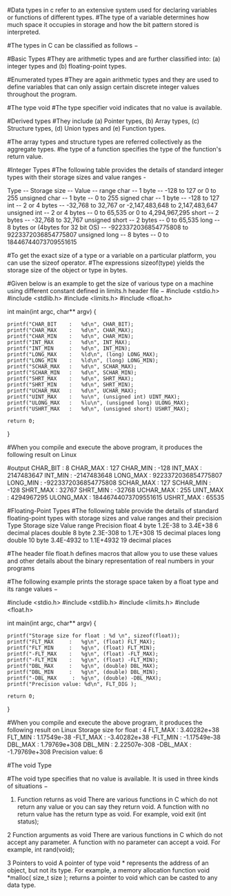 #Data types in c refer to an extensive system used for declaring variables or functions of different types.
#The type of a variable determines how much space it occupies in storage and how the bit pattern stored is interpreted.

#The types in C can be classified as follows −

#Basic Types
#They are arithmetic types and are further classified into: (a) integer types and (b) floating-point types.

#Enumerated types
#They are again arithmetic types and they are used to define variables that can only assign certain discrete integer values throughout the program.

#The type void
#The type specifier void indicates that no value is available.

#Derived types
#They include (a) Pointer types, (b) Array types, (c) Structure types, (d) Union types and (e) Function types.

#The array types and structure types are referred collectively as the aggregate types. 
#he type of a function specifies the type of the function's return value.


#Integer Types
#The following table provides the details of standard integer types with their storage sizes and value ranges -

Type -- Storage size --	Value -- range
char --	1 byte -- -128 to 127 or 0 to 255
unsigned char --	1 byte -- 0 to 255
signed char --	1 byte --	-128 to 127
int	 -- 2 or 4 bytes --	-32,768 to 32,767 or -2,147,483,648 to 2,147,483,647
unsigned int --	2 or 4 bytes --	0 to 65,535 or 0 to 4,294,967,295
short --	2 bytes --	-32,768 to 32,767
unsigned short --	2 bytes --	0 to 65,535
long --	8 bytes or (4bytes for 32 bit OS) --	-9223372036854775808 to 9223372036854775807
unsigned long	-- 8 bytes --	0 to 18446744073709551615

#To get the exact size of a type or a variable on a particular platform, you can use the sizeof operator. 
#The expressions sizeof(type) yields the storage size of the object or type in bytes. 

#Given below is an example to get the size of various type on a machine using different constant defined in limits.h header file −
#include <stdio.h>
#include <stdlib.h>
#include <limits.h>
#include <float.h>

int main(int argc, char** argv) {

    printf("CHAR_BIT    :   %d\n", CHAR_BIT);
    printf("CHAR_MAX    :   %d\n", CHAR_MAX);
    printf("CHAR_MIN    :   %d\n", CHAR_MIN);
    printf("INT_MAX     :   %d\n", INT_MAX);
    printf("INT_MIN     :   %d\n", INT_MIN);
    printf("LONG_MAX    :   %ld\n", (long) LONG_MAX);
    printf("LONG_MIN    :   %ld\n", (long) LONG_MIN);
    printf("SCHAR_MAX   :   %d\n", SCHAR_MAX);
    printf("SCHAR_MIN   :   %d\n", SCHAR_MIN);
    printf("SHRT_MAX    :   %d\n", SHRT_MAX);
    printf("SHRT_MIN    :   %d\n", SHRT_MIN);
    printf("UCHAR_MAX   :   %d\n", UCHAR_MAX);
    printf("UINT_MAX    :   %u\n", (unsigned int) UINT_MAX);
    printf("ULONG_MAX   :   %lu\n", (unsigned long) ULONG_MAX);
    printf("USHRT_MAX   :   %d\n", (unsigned short) USHRT_MAX);

    return 0;
}

#When you compile and execute the above program, it produces the following result on Linux 

#output
CHAR_BIT    :   8
CHAR_MAX    :   127
CHAR_MIN    :   -128
INT_MAX     :   2147483647
INT_MIN     :   -2147483648
LONG_MAX    :   9223372036854775807
LONG_MIN    :   -9223372036854775808
SCHAR_MAX   :   127
SCHAR_MIN   :   -128
SHRT_MAX    :   32767
SHRT_MIN    :   -32768
UCHAR_MAX   :   255
UINT_MAX    :   4294967295
ULONG_MAX   :   18446744073709551615
USHRT_MAX   :   65535

#Floating-Point Types
#The following table provide the details of standard floating-point types with storage sizes and value ranges and their precision 
Type	                   Storage size	                  Value range	                       Precision
float	                       4 byte	                    1.2E-38 to 3.4E+38	             6 decimal places
double	                      8 byte                  	2.3E-308 to 1.7E+308	          15 decimal places
long double	                  10 byte	                  3.4E-4932 to 1.1E+4932	        19 decimal places

#The header file float.h defines macros that allow you to use these values and other details about the binary representation of real numbers in your programs

#The following example prints the storage space taken by a float type and its range values −

#include <stdio.h>
#include <stdlib.h>
#include <limits.h>
#include <float.h>

int main(int argc, char** argv) {

    printf("Storage size for float : %d \n", sizeof(float));
    printf("FLT_MAX     :   %g\n", (float) FLT_MAX);
    printf("FLT_MIN     :   %g\n", (float) FLT_MIN);
    printf("-FLT_MAX    :   %g\n", (float) -FLT_MAX);
    printf("-FLT_MIN    :   %g\n", (float) -FLT_MIN);
    printf("DBL_MAX     :   %g\n", (double) DBL_MAX);
    printf("DBL_MIN     :   %g\n", (double) DBL_MIN);
    printf("-DBL_MAX     :  %g\n", (double) -DBL_MAX);
    printf("Precision value: %d\n", FLT_DIG );

    return 0;
}

#When you compile and execute the above program, it produces the following result on Linux 
Storage size for float : 4 
FLT_MAX      :   3.40282e+38
FLT_MIN      :   1.17549e-38
-FLT_MAX     :   -3.40282e+38
-FLT_MIN     :   -1.17549e-38
DBL_MAX      :   1.79769e+308
DBL_MIN      :   2.22507e-308
-DBL_MAX     :  -1.79769e+308
Precision value: 6

#The void Type

#The void type specifies that no value is available. It is used in three kinds of situations −

1. Function returns as void
There are various functions in C which do not return any value or you can say they return void. 
A function with no return value has the return type as void. 
For example, void exit (int status);

2	Function arguments as void
There are various functions in C which do not accept any parameter. 
A function with no parameter can accept a void. 
For example, int rand(void);

3	Pointers to void
A pointer of type void * represents the address of an object, but not its type.
For example, a memory allocation function void *malloc( size_t size ); returns a pointer to void which can be casted to any data type.

